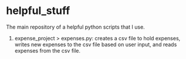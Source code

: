 # helpful_stuff
The main repository of a helpful python scripts that I use.

1. expense_project > expenses.py: creates a csv file to hold expenses, writes new expenses to the csv file based on user input, 
and reads expenses from the csv file.
